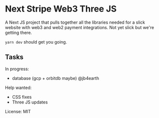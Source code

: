 # Next Stripe Web3 Three JS 

A Next JS project that pulls together all the libraries needed for a slick website with web3 and web2 payment integrations. Not yet slick but we're getting there.

`yarn dev` should get you going.

## Tasks
In progress: 
- database (gcp + orbitdb maybe) @jb4earth

Help wanted: 
- CSS fixes
- Three JS updates

License: MIT
